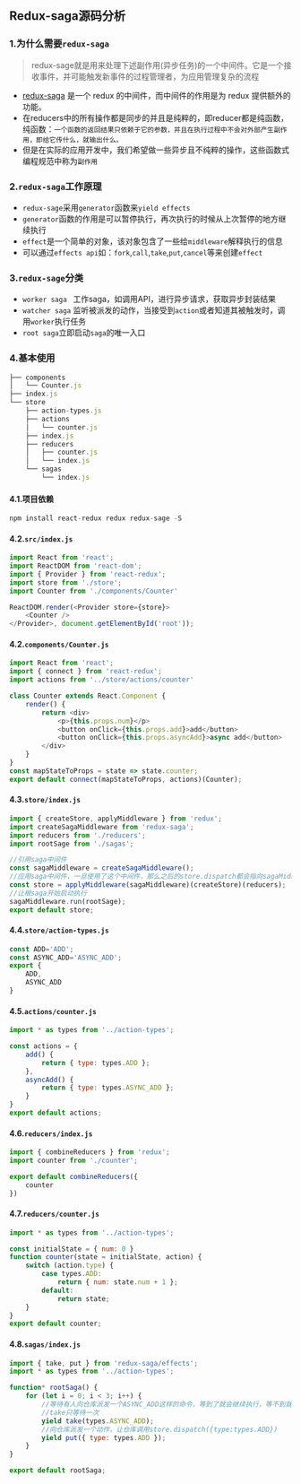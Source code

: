 ## Redux-saga源码分析

### 1.为什么需要`redux-saga`

> redux-sage就是用来处理下述副作用(异步任务)的一个中间件。它是一个接收事件，并可能触发新事件的过程管理者，为应用管理复杂的流程

- [redux-saga](https://redux-saga-in-chinese.js.org/) 是一个 redux 的中间件，而中间件的作用是为 redux 提供额外的功能。
- 在reducers中的所有操作都是同步的并且是纯粹的，即reducer都是纯函数，纯函数：`一个函数的返回结果只依赖于它的参数，并且在执行过程中不会对外部产生副作用，即给它传什么，就输出什么。`
- 但是在实际的应用开发中，我们希望做一些异步且不纯粹的操作，这些函数式编程规范中称为`副作用`



### 2.`redux-saga`工作原理

- `redux-sage`采用`generator`函数来`yield effects`
- `generator`函数的作用是可以暂停执行，再次执行的时候从上次暂停的地方继续执行
- `effect`是一个简单的对象，该对象包含了一些给`middleware`解释执行的信息
- 可以通过`effects api`如：`fork`,`call`,`take`,`put`,`cancel`等来创建`effect`

### 3.`redux-sage`分类

- `worker saga `  工作saga，如调用API，进行异步请求，获取异步封装结果
- `watcher saga`  监听被派发的动作，当接受到`action`或者知道其被触发时，调用`worker`执行任务
- `root saga`立即启动`saga`的唯一入口

### 4.基本使用

```javascript
├── components
│   └── Counter.js
├── index.js
└── store
    ├── action-types.js
    ├── actions
    │   └── counter.js
    ├── index.js
    ├── reducers
    │   ├── counter.js
    │   └── index.js
    └── sagas
        └── index.js
```

#### 4.1.项目依赖

```javascript
npm install react-redux redux redux-sage -S
```

#### 4.2.`src/index.js`

```javascript
import React from 'react';
import ReactDOM from 'react-dom';
import { Provider } from 'react-redux';
import store from './store';
import Counter from './components/Counter'

ReactDOM.render(<Provider store={store}>
    <Counter />
</Provider>, document.getElementById('root'));
```

#### 4.2.`components/Counter.js`

```javascript
import React from 'react';
import { connect } from 'react-redux';
import actions from '../store/actions/counter'

class Counter extends React.Component {
    render() {
        return <div>
            <p>{this.props.num}</p>
            <button onClick={this.props.add}>add</button>
            <button onClick={this.props.asyncAdd}>async add</button>
        </div>
    }
}
const mapStateToProps = state => state.counter;
export default connect(mapStateToProps, actions)(Counter);
```

#### 4.3.`store/index.js`

```javascript
import { createStore, applyMiddleware } from 'redux';
import createSagaMiddleware from 'redux-saga';
import reducers from './reducers';
import rootSage from './sagas';

//引用saga中间件
const sagaMiddleware = createSagaMiddleware();
//应用saga中间件，一旦使用了这个中间件，那么之后的store.dispatch都会指向sagaMiddleware提供的dispatch方法
const store = applyMiddleware(sagaMiddleware)(createStore)(reducers);
//让根saga开始启动执行
sagaMiddleware.run(rootSage);
export default store;
```

#### 4.4.`store/action-types.js`

```javascript
const ADD='ADD';
const ASYNC_ADD='ASYNC_ADD';
export {
    ADD,
    ASYNC_ADD
}
```

#### 4.5.`actions/counter.js`

```javascript
import * as types from '../action-types';

const actions = {
    add() {
        return { type: types.ADD };
    },
    asyncAdd() {
        return { type: types.ASYNC_ADD };
    }
}
export default actions;
```

#### 4.6.`reducers/index.js`

```javascript
import { combineReducers } from 'redux';
import counter from './counter';

export default combineReducers({
    counter
})
```

#### 4.7.`reducers/counter.js`

```javascript
import * as types from '../action-types';

const initialState = { num: 0 }
function counter(state = initialState, action) {
    switch (action.type) {
        case types.ADD:
            return { num: state.num + 1 };
        default:
            return state;
    }
}
export default counter;
```

#### 4.8.`sagas/index.js`

```javascript
import { take, put } from 'redux-saga/effects';
import * as types from '../action-types';

function* rootSaga() {
    for (let i = 0; i < 3; i++) {
      	//等待有人向仓库派发一个ASYNC_ADD这样的命令，等到了就会继续执行，等不到就卡在这里
      	//take只等待一次
        yield take(types.ASYNC_ADD);
      	//向仓库派发一个动作，让仓库调用store.dispatch({type:types.ADD})
        yield put({ type: types.ADD });
    }
}

export default rootSaga;
```

